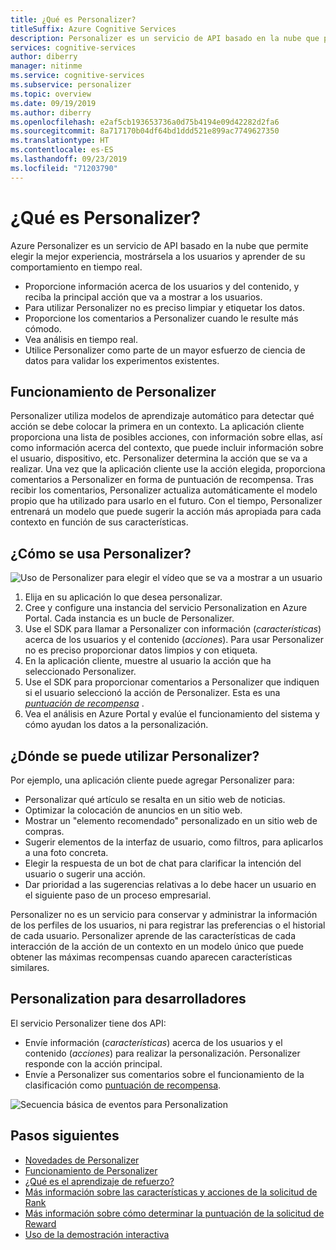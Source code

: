 ```yaml
---
title: ¿Qué es Personalizer?
titleSuffix: Azure Cognitive Services
description: Personalizer es un servicio de API basado en la nube que permite elegir la mejor experiencia, mostrársela a los usuarios y aprender de su comportamiento en tiempo real.
services: cognitive-services
author: diberry
manager: nitinme
ms.service: cognitive-services
ms.subservice: personalizer
ms.topic: overview
ms.date: 09/19/2019
ms.author: diberry
ms.openlocfilehash: e2af5cb193653736a0d75b4194e09d42282d2fa6
ms.sourcegitcommit: 8a717170b04df64bd1ddd521e899ac7749627350
ms.translationtype: HT
ms.contentlocale: es-ES
ms.lasthandoff: 09/23/2019
ms.locfileid: "71203790"
---
```

# <a name="what-is-personalizer"></a>¿Qué es Personalizer?

Azure Personalizer es un servicio de API basado en la nube que permite elegir la mejor experiencia, mostrársela a los usuarios y aprender de su comportamiento en tiempo real.

* Proporcione información acerca de los usuarios y del contenido, y reciba la principal acción que va a mostrar a los usuarios. 
* Para utilizar Personalizer no es preciso limpiar y etiquetar los datos.
* Proporcione los comentarios a Personalizer cuando le resulte más cómodo. 
* Vea análisis en tiempo real. 
* Utilice Personalizer como parte de un mayor esfuerzo de ciencia de datos para validar los experimentos existentes.

## <a name="how-does-personalizer-work"></a>Funcionamiento de Personalizer

Personalizer utiliza modelos de aprendizaje automático para detectar qué acción se debe colocar la primera en un contexto. La aplicación cliente proporciona una lista de posibles acciones, con información sobre ellas, así como información acerca del contexto, que puede incluir información sobre el usuario, dispositivo, etc. Personalizer determina la acción que se va a realizar. Una vez que la aplicación cliente use la acción elegida, proporciona comentarios a Personalizer en forma de puntuación de recompensa. Tras recibir los comentarios, Personalizer actualiza automáticamente el modelo propio que ha utilizado para usarlo en el futuro. Con el tiempo, Personalizer entrenará un modelo que puede sugerir la acción más apropiada para cada contexto en función de sus características.

## <a name="how-do-i-use-the-personalizer"></a>¿Cómo se usa Personalizer?

![Uso de Personalizer para elegir el vídeo que se va a mostrar a un usuario](media/what-is-personalizer/personalizer-example-highlevel.png)

1. Elija en su aplicación lo que desea personalizar.
1. Cree y configure una instancia del servicio Personalization en Azure Portal. Cada instancia es un bucle de Personalizer.
1. Use el SDK para llamar a Personalizer con información (_características_) acerca de los usuarios y el contenido (_acciones_). Para usar Personalizer no es preciso proporcionar datos limpios y con etiqueta. 
1. En la aplicación cliente, muestre al usuario la acción que ha seleccionado Personalizer.
1. Use el SDK para proporcionar comentarios a Personalizer que indiquen si el usuario seleccionó la acción de Personalizer. Esta es una _[puntuación de recompensa](concept-rewards.md)_ .
1. Vea el análisis en Azure Portal y evalúe el funcionamiento del sistema y cómo ayudan los datos a la personalización.

## <a name="where-can-i-use-personalizer"></a>¿Dónde se puede utilizar Personalizer?

Por ejemplo, una aplicación cliente puede agregar Personalizer para:

* Personalizar qué artículo se resalta en un sitio web de noticias.    
* Optimizar la colocación de anuncios en un sitio web.
* Mostrar un "elemento recomendado" personalizado en un sitio web de compras.
* Sugerir elementos de la interfaz de usuario, como filtros, para aplicarlos a una foto concreta.
* Elegir la respuesta de un bot de chat para clarificar la intención del usuario o sugerir una acción.
* Dar prioridad a las sugerencias relativas a lo debe hacer un usuario en el siguiente paso de un proceso empresarial.

Personalizer no es un servicio para conservar y administrar la información de los perfiles de los usuarios, ni para registrar las preferencias o el historial de cada usuario. Personalizer aprende de las características de cada interacción de la acción de un contexto en un modelo único que puede obtener las máximas recompensas cuando aparecen características similares. 

## <a name="personalization-for-developers"></a>Personalization para desarrolladores

El servicio Personalizer tiene dos API:

* Envíe información (_características_) acerca de los usuarios y el contenido (_acciones_) para realizar la personalización. Personalizer responde con la acción principal.
* Envíe a Personalizer sus comentarios sobre el funcionamiento de la clasificación como [puntuación de recompensa](concept-rewards.md). 

![Secuencia básica de eventos para Personalization](media/what-is-personalizer/personalization-intro.png)

## <a name="next-steps"></a>Pasos siguientes

* [Novedades de Personalizer](whats-new.md)
* [Funcionamiento de Personalizer](how-personalizer-works.md)
* [¿Qué es el aprendizaje de refuerzo?](concepts-reinforcement-learning.md)
* [Más información sobre las características y acciones de la solicitud de Rank](concepts-features.md)
* [Más información sobre cómo determinar la puntuación de la solicitud de Reward](concept-rewards.md)
* [Uso de la demostración interactiva](https://personalizationdemo.azurewebsites.net/)
